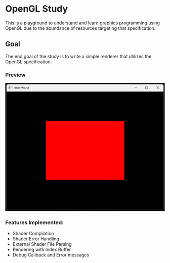 # OpenGL Study
This is a playground to understand and learn graphics programming using OpenGL due to the abundance of resources targeting that specification.

## Goal
The end goal of the study is to write a simple renderer that utilizes the OpenGL specification.

### Preview
![Preview.png](ReadMeImages%2FPreview.png)

### Features Implemented:
- Shader Compilation
- Shader Error Handling
- External Shader File Parsing
- Rendering with Index Buffer
- Debug Callback and Error messages
